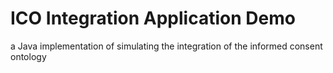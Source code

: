 # ICO Integration Application Demo
 a Java implementation of simulating the integration of the informed consent ontology 
